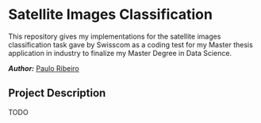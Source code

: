 # Satellite Images Classification

This repository gives my implementations for the satellite images classification task gave by Swisscom as a coding test
for my Master thesis application in industry to finalize my Master Degree in Data Science. 

***Author:*** [Paulo Ribeiro](mailto:paulo.ribeirodecarvalho@hotmail.com)

## Project Description

TODO